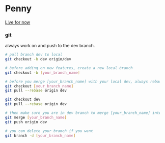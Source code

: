 # Penny
[Live for now](http://penny.us-west-2.elasticbeanstalk.com)

### git

always work on and push to the dev branch.
```sh
# pull branch dev to local
git checkout -b dev origin/dev

# before adding on new features, create a new local branch
git checkout -b [your_branch_name]

# before you merge [your_branch_name] with your local dev, always rebase from remote dev branch for both
git checkout [your_branch_name]
git pull --rebase origin dev

git checkout dev
git pull --rebase origin dev

# then make sure you are in dev branch to merge [your_branch_name] into dev
git merge [your_branch_name]
git push origin dev

# you can delete your branch if you want
git branch -d [your_branch_name] 
```
